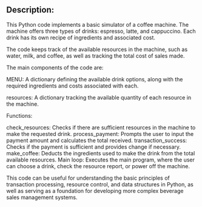 ## Description:

This Python code implements a basic simulator of a coffee machine. The machine offers three types of drinks: espresso, latte, and cappuccino. Each drink has its own recipe of ingredients and associated cost.

The code keeps track of the available resources in the machine, such as water, milk, and coffee, as well as tracking the total cost of sales made.

The main components of the code are:

MENU: A dictionary defining the available drink options, along with the required ingredients and costs associated with each.

resources: A dictionary tracking the available quantity of each resource in the machine.

Functions:

check_resources: Checks if there are sufficient resources in the machine to make the requested drink.
process_payment: Prompts the user to input the payment amount and calculates the total received.
transaction_success: Checks if the payment is sufficient and provides change if necessary.
make_coffee: Deducts the ingredients used to make the drink from the total available resources.
Main loop: Executes the main program, where the user can choose a drink, check the resource report, or power off the machine.

This code can be useful for understanding the basic principles of transaction processing, resource control, and data structures in Python, as well as serving as a foundation for developing more complex beverage sales management systems.

